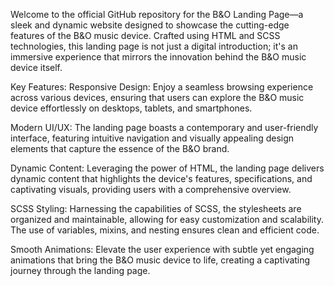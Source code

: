 Welcome to the official GitHub repository for the B&O Landing Page—a sleek and dynamic website designed to showcase the cutting-edge features of the B&O music device. Crafted using HTML and SCSS technologies, this landing page is not just a digital introduction; it's an immersive experience that mirrors the innovation behind the B&O music device itself.

Key Features:
Responsive Design: Enjoy a seamless browsing experience across various devices, ensuring that users can explore the B&O music device effortlessly on desktops, tablets, and smartphones.

Modern UI/UX: The landing page boasts a contemporary and user-friendly interface, featuring intuitive navigation and visually appealing design elements that capture the essence of the B&O brand.

Dynamic Content: Leveraging the power of HTML, the landing page delivers dynamic content that highlights the device's features, specifications, and captivating visuals, providing users with a comprehensive overview.

SCSS Styling: Harnessing the capabilities of SCSS, the stylesheets are organized and maintainable, allowing for easy customization and scalability. The use of variables, mixins, and nesting ensures clean and efficient code.

Smooth Animations: Elevate the user experience with subtle yet engaging animations that bring the B&O music device to life, creating a captivating journey through the landing page.
